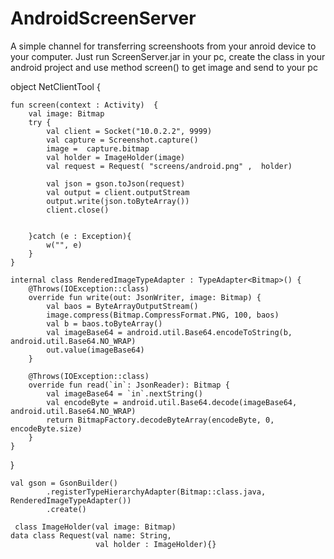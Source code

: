 # AndroidScreenServer


A simple channel for transferring screenshoots from your anroid device to your computer. 
Just run ScreenServer.jar in your pc, create the class in your android project and use method screen() to get image and
send to your pc


object NetClientTool {

    fun screen(context : Activity)  {
        val image: Bitmap
        try {
            val client = Socket("10.0.2.2", 9999)
            val capture = Screenshot.capture()
            image =  capture.bitmap
            val holder = ImageHolder(image)
            val request = Request( "screens/android.png" ,  holder)

            val json = gson.toJson(request)
            val output = client.outputStream
            output.write(json.toByteArray())
            client.close()


        }catch (e : Exception){
            w("", e)
        }
    }

    internal class RenderedImageTypeAdapter : TypeAdapter<Bitmap>() {
        @Throws(IOException::class)
        override fun write(out: JsonWriter, image: Bitmap) {
            val baos = ByteArrayOutputStream()
            image.compress(Bitmap.CompressFormat.PNG, 100, baos)
            val b = baos.toByteArray()
            val imageBase64 = android.util.Base64.encodeToString(b, android.util.Base64.NO_WRAP)
            out.value(imageBase64)
        }

        @Throws(IOException::class)
        override fun read(`in`: JsonReader): Bitmap {
            val imageBase64 = `in`.nextString()
            val encodeByte = android.util.Base64.decode(imageBase64, android.util.Base64.NO_WRAP)
            return BitmapFactory.decodeByteArray(encodeByte, 0, encodeByte.size)
        }
    }
    
    
 

}

                       
    val gson = GsonBuilder()
            .registerTypeHierarchyAdapter(Bitmap::class.java, RenderedImageTypeAdapter())
            .create()
            
     class ImageHolder(val image: Bitmap)
    data class Request(val name: String,
                       val holder : ImageHolder){}

